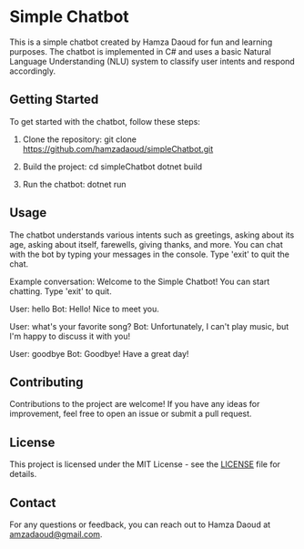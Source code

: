# Simple Chatbot

This is a simple chatbot created by Hamza Daoud for fun and learning purposes. The chatbot is implemented in C# and uses a basic Natural Language Understanding (NLU) system to classify user intents and respond accordingly.

## Getting Started

To get started with the chatbot, follow these steps:

1. Clone the repository:
git clone https://github.com/hamzadaoud/simpleChatbot.git


2. Build the project:
cd simpleChatbot
dotnet build

3. Run the chatbot:
dotnet run


## Usage

The chatbot understands various intents such as greetings, asking about its age, asking about itself, farewells, giving thanks, and more. You can chat with the bot by typing your messages in the console. Type 'exit' to quit the chat.

Example conversation:
Welcome to the Simple Chatbot!
You can start chatting. Type 'exit' to quit.

User: hello
Bot: Hello! Nice to meet you.

User: what's your favorite song?
Bot: Unfortunately, I can't play music, but I'm happy to discuss it with you!

User: goodbye
Bot: Goodbye! Have a great day!


## Contributing

Contributions to the project are welcome! If you have any ideas for improvement, feel free to open an issue or submit a pull request.

## License

This project is licensed under the MIT License - see the [LICENSE](LICENSE) file for details.

## Contact

For any questions or feedback, you can reach out to Hamza Daoud at amzadaoud@gmail.com.
